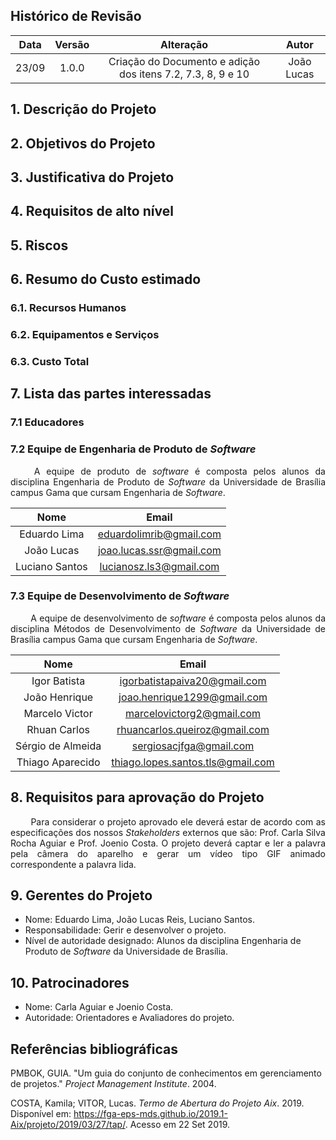 ## Histórico de Revisão

|    Data    | Versão |                             Alteração                             |                    Autor                    |
|:----------:|:------:|:-----------------------------------------------------------------:|:-------------------------------------------:|
|23/09| 1.0.0| Criação do Documento e adição dos itens 7.2, 7.3, 8, 9 e 10 |João Lucas|


## 1. Descrição do Projeto

## 2. Objetivos do Projeto

## 3. Justificativa do Projeto

## 4. Requisitos de alto nível

## 5. Riscos

## 6. Resumo do Custo estimado
### 6.1. Recursos Humanos


### 6.2. Equipamentos e Serviços


### 6.3. Custo Total


## 7. Lista das partes interessadas
### 7.1 Educadores

### 7.2 Equipe de Engenharia de Produto de <i>Software</i>

<p align="justify"> &emsp;&emsp; A equipe de produto de <i>software</i> é composta pelos alunos da disciplina Engenharia de Produto de <i>Software</i> da Universidade de Brasília campus Gama que cursam Engenharia de <i>Software</i>.</p>

|                 Nome                 |           Email           |
|:------------------------------------:|:-------------------------:|
| Eduardo Lima | eduardolimrib@gmail.com |
| João Lucas | joao.lucas.ssr@gmail.com  |
| Luciano Santos | lucianosz.ls3@gmail.com |

### 7.3 Equipe de Desenvolvimento de <i>Software</i>

<p align="justify"> &emsp;&emsp; A equipe de desenvolvimento de <i>software</i> é composta pelos alunos da disciplina Métodos de Desenvolvimento de <i>Software</i> da Universidade de Brasília campus Gama que cursam Engenharia de <i>Software</i>.</p>

|              Nome              |             Email             |
|:------------------------------:|:-----------------------------:|
| Igor Batista | igorbatistapaiva20@gmail.com |
| João Henrique | joao.henrique1299@gmail.com |
| Marcelo Victor | marcelovictorg2@gmail.com |
| Rhuan Carlos | rhuancarlos.queiroz@gmail.com |
| Sérgio de Almeida | sergiosacjfga@gmail.com |
| Thiago Aparecido | thiago.lopes.santos.tls@gmail.com |

## 8. Requisitos para aprovação do Projeto
<p align="justify"> &emsp;&emsp;  Para considerar o projeto aprovado ele deverá estar de acordo com as especificações dos nossos <i>Stakeholders</i> externos que são: Prof. Carla Silva Rocha Aguiar e Prof. Joenio Costa. O projeto deverá captar e ler a palavra pela câmera do aparelho e gerar um vídeo tipo GIF animado correspondente a palavra lida. </p>

## 9. Gerentes do Projeto

* Nome: Eduardo Lima, João Lucas Reis, Luciano Santos.
* Responsabilidade: Gerir e desenvolver o projeto.
* Nível de autoridade designado: Alunos da disciplina Engenharia de Produto de <i>Software</i> da Universidade de Brasília.

## 10. Patrocinadores

* Nome: Carla Aguiar e Joenio Costa.
* Autoridade: Orientadores e Avaliadores do projeto.

## Referências bibliográficas

PMBOK, GUIA. "Um guia do conjunto de conhecimentos em gerenciamento de projetos." <i>Project Management Institute</i>. 2004.

COSTA, Kamila; VITOR, Lucas. *Termo de Abertura do Projeto Aix*. 2019. Disponível em: <https://fga-eps-mds.github.io/2019.1-Aix/projeto/2019/03/27/tap/>. Acesso em 22 Set 2019.
